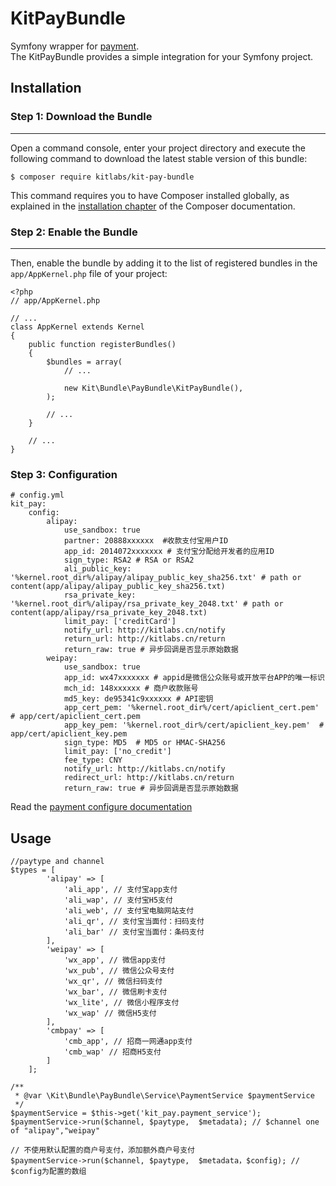 # KitPayBundle
Symfony wrapper for [payment](https://github.com/helei112g/payment).  
The KitPayBundle provides a simple integration for your Symfony project.

## Installation
 
### Step 1: Download the Bundle
---------------------------
 
Open a command console, enter your project directory and execute the
following command to download the latest stable version of this bundle:
 
	
	$ composer require kitlabs/kit-pay-bundle

 
This command requires you to have Composer installed globally, as explained
in the [installation chapter](https://getcomposer.org/doc/00-intro.md)
of the Composer documentation.
 
### Step 2: Enable the Bundle
---------------------------
 
Then, enable the bundle by adding it to the list of registered bundles
in the `app/AppKernel.php` file of your project:

	<?php
	// app/AppKernel.php
	 
	// ...
	class AppKernel extends Kernel
	{
	    public function registerBundles()
	    {
	        $bundles = array(
	            // ...
	 
	            new Kit\Bundle\PayBundle\KitPayBundle(),
	        );
	 
	        // ...
	    }
	 
	    // ...
	}

### Step 3: Configuration 

	# config.yml
	kit_pay:
	    config:
	        alipay:
	            use_sandbox: true
	            partner: 20888xxxxxx  #收款支付宝用户ID
	            app_id: 2014072xxxxxxx # 支付宝分配给开发者的应用ID
	            sign_type: RSA2 # RSA or RSA2
	            ali_public_key: '%kernel.root_dir%/alipay/alipay_public_key_sha256.txt' # path or content(app/alipay/alipay_public_key_sha256.txt)
	            rsa_private_key: '%kernel.root_dir%/alipay/rsa_private_key_2048.txt' # path or content(app/alipay/rsa_private_key_2048.txt)
	            limit_pay: ['creditCard']
	            notify_url: http://kitlabs.cn/notify
	            return_url: http://kitlabs.cn/return
	            return_raw: true # 异步回调是否显示原始数据
	        weipay:
	            use_sandbox: true
	            app_id: wx47xxxxxxx # appid是微信公众账号或开放平台APP的唯一标识
	            mch_id: 148xxxxxx # 商户收款账号
	            md5_key: de95341c9xxxxxx # API密钥
	            app_cert_pem: '%kernel.root_dir%/cert/apiclient_cert.pem' # app/cert/apiclient_cert.pem
	            app_key_pem: '%kernel.root_dir%/cert/apiclient_key.pem'  # app/cert/apiclient_key.pem
	            sign_type: MD5  # MD5 or HMAC-SHA256
	            limit_pay: ['no_credit']
	            fee_type: CNY
	            notify_url: http://kitlabs.cn/notify
	            redirect_url: http://kitlabs.cn/return
	            return_raw: true # 异步回调是否显示原始数据

Read the [payment configure documentation](https://helei112g1.gitbooks.io/payment-sdk/content/ji-chu-pei-zhi.html)
## Usage

	//paytype and channel
	$types = [
            'alipay' => [
                'ali_app', // 支付宝app支付
                'ali_wap', // 支付宝H5支付
                'ali_web', // 支付宝电脑网站支付
                'ali_qr', // 支付宝当面付：扫码支付
                'ali_bar' // 支付宝当面付：条码支付
            ],
            'weipay' => [
                'wx_app', // 微信app支付
                'wx_pub', // 微信公众号支付
                'wx_qr', // 微信扫码支付
                'wx_bar', // 微信刷卡支付
                'wx_lite', // 微信小程序支付
                'wx_wap' // 微信H5支付
            ],
            'cmbpay' => [
                'cmb_app', // 招商一网通app支付
                'cmb_wap' // 招商H5支付
            ]
        ];

	/**
     * @var \Kit\Bundle\PayBundle\Service\PaymentService $paymentService
     */
    $paymentService = $this->get('kit_pay.payment_service');
    $paymentService->run($channel, $paytype,  $metadata); // $channel one of "alipay","weipay"

	// 不使用默认配置的商户号支付，添加额外商户号支付
	$paymentService->run($channel, $paytype,  $metadata，$config); // $config为配置的数组
	
